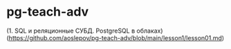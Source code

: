 # pg-teach-adv

(1. SQL и реляционные СУБД. PostgreSQL в облаках)(https://github.com/aoslepov/pg-teach-adv/blob/main/lesson1/lesson01.md)
